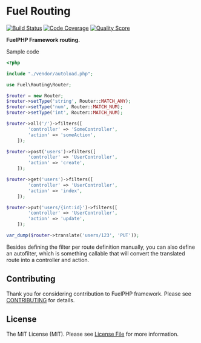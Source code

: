 # Fuel Routing

[![Build Status](https://img.shields.io/travis/fuelphp/routing.svg?style=flat-square)](https://travis-ci.org/fuelphp/routing)
[![Code Coverage](https://img.shields.io/scrutinizer/coverage/g/fuelphp/routing.svg?style=flat-square)](https://scrutinizer-ci.com/g/fuelphp/routing)
[![Quality Score](https://img.shields.io/scrutinizer/g/fuelphp/routing.svg?style=flat-square)](https://scrutinizer-ci.com/g/fuelphp/routing)

**FuelPHP Framework routing.**


Sample code

```php
<?php

include "./vendor/autoload.php";

use Fuel\Routing\Router;

$router = new Router;
$router->setType('string', Router::MATCH_ANY);
$router->setType('num', Router::MATCH_NUM);
$router->setType('int', Router::MATCH_NUM);

$router->all('/')->filters([
		'controller' => 'SomeController',
		'action' => 'someAction',
	]);

$router->post('users')->filters([
		'controller' => 'UserController',
		'action' => 'create',
	]);

$router->get('users')->filters([
		'controller' => 'UserController',
		'action' => 'index',
	]);

$router->put('users/{int:id}')->filters([
		'controller' => 'UserController',
		'action' => 'update',
	]);

var_dump($router->translate('users/123', 'PUT'));
```

Besides defining the filter per route definition manually, you can also define an autofilter, which is something callable that will
convert the translated route into a controller and action.


## Contributing

Thank you for considering contribution to FuelPHP framework. Please see [CONTRIBUTING](https://github.com/fuelphp/fuelphp/blob/master/CONTRIBUTING.md) for details.


## License

The MIT License (MIT). Please see [License File](LICENSE) for more information.
